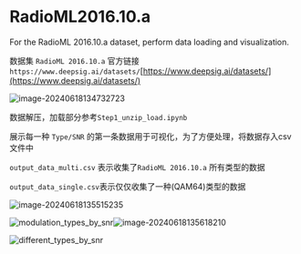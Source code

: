 # RadioML2016.10.a
For the RadioML 2016.10.a dataset, perform data loading and visualization.





数据集 `RadioML 2016.10.a`  官方链接`https://www.deepsig.ai/datasets/`[https://www.deepsig.ai/datasets/](https://www.deepsig.ai/datasets/)

![image-20240618134732723](https://daetz-image.oss-cn-hangzhou.aliyuncs.com/img/202406181347829.png)

数据解压，加载部分参考`Step1_unzip_load.ipynb`



展示每一种 `Type/SNR` 的第一条数据用于可视化，为了方便处理，将数据存入csv文件中

`output_data_multi.csv` 表示收集了`RadioML 2016.10.a` 所有类型的数据

`output_data_single.csv`表示仅仅收集了一种(QAM64)类型的数据







![image-20240618135515235](https://daetz-image.oss-cn-hangzhou.aliyuncs.com/img/202406181355362.png)



![modulation_types_by_snr](https://daetz-image.oss-cn-hangzhou.aliyuncs.com/img/202406181403979.png)![image-20240618135618210](https://daetz-image.oss-cn-hangzhou.aliyuncs.com/img/202406181356283.png)

![different_types_by_snr](https://daetz-image.oss-cn-hangzhou.aliyuncs.com/img/202406181403045.png)
